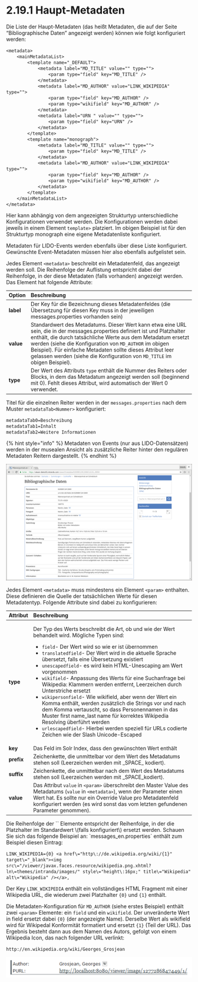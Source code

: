 # 2.19.1 Haupt-Metadaten

Die Liste der Haupt-Metadaten \(das heißt Metadaten, die auf der Seite “Bibliographische Daten” angezeigt werden\) können wie folgt konfiguriert werden:

```markup
<metadata>
    <mainMetadataList>
        <template name="_DEFAULT">
            <metadata label="MD_TITLE" value="" type="">
                <param type="field" key="MD_TITLE" />
            </metadata>
            <metadata label="MD_AUTHOR" value="LINK_WIKIPEDIA" type="">
                <param type="field" key="MD_AUTHOR" />
                <param type="wikifield" key="MD_AUTHOR" />
            </metadata>
            <metadata label="URN " value="" type="">
                <param type="field" key="URN" />
            </metadata>
        </template>
        <template name="monograph">
            <metadata label="MD_TITLE" value="" type="">
                <param type="field" key="MD_TITLE" />
            </metadata>
            <metadata label="MD_AUTHOR" value="LINK_WIKIPEDIA" type="">
                <param type="field" key="MD_AUTHOR" />
                <param type="wikifield" key="MD_AUTHOR" />
            </metadata>
        </template>
    </mainMetadataList>
</metadata>
```

Hier kann abhängig von dem angezeigten Strukturtyp unterschiedliche Konfigurationen verwendet werden. Die Konfigurationen werden dabei jeweils in einem Element `template>` platziert. Im obigen Beispiel ist für den Strukturtyp monograph eine eigene Metadatenliste konfiguriert.

Metadaten für LIDO-Events werden ebenfalls über diese Liste konfiguriert. Gewünschte Event-Metadaten müssen hier also ebenfalls aufgelistet sein.

Jedes Element `<metadata>` beschreibt ein Metadatenfeld, das angezeigt werden soll. Die Reihenfolge der Auflistung entspricht dabei der Reihenfolge, in der diese Metadaten \(falls vorhanden\) angezeigt werden. Das Element hat folgende Attribute:

| **Option** | Beschreibung |
| :--- | :--- |
| **label** | Der Key für die Bezeichnung dieses Metadatenfeldes \(die Übersetzung für diesen Key muss in der jeweiligen messages.properties vorhanden sein\) |
| **value** | Standardwert des Metadatums. Dieser Wert kann etwa eine URL sein, die in der messages.properties definiert ist und Platzhalter enthält, die durch tatsächliche Werte aus dem Metadatum ersetzt werden \(siehe die Konfiguration von `MD_AUTHOR` im obigen Beispiel\). Für einfache Metadaten sollte dieses Attribut leer gelassen werden \(siehe die Konfiguration von `MD_TITLE` im obigen Beispiel\). |
| **type** | Der Wert des Attributs `type` enthält die Nummer des Reiters oder Blocks, in dem das Metadatum angezeigt werden soll \(beginnend mit 0\). Fehlt dieses Attribut, wird automatisch der Wert 0 verwendet. |

Titel für die einzelnen Reiter werden in der `messages.properties` nach dem Muster `metadataTab<Nummer>` konfiguriert:

```text
metadataTab0=Beschreibung
metadataTab1=Inhalt
metadataTab2=Weitere Informationen
```

{% hint style="info" %}
Metadaten von Events \(nur aus LIDO-Datensätzen\) werden in der musealen Ansicht als zusätzliche Reiter hinter den regulären Metadaten Reitern dargestellt.
{% endhint %}

![Bibliographische Daten](../../.gitbook/assets/bibliographische_daten.png)

Jedes Element `<metadata>` muss mindestens ein Element `<param>` enthalten. Diese definieren die Quelle der tatsächlichen Werte für diesen Metadatentyp. Folgende Attribute sind dabei zu konfigurieren:

<table>
  <thead>
    <tr>
      <th style="text-align:left"><b>Attribut</b>
      </th>
      <th style="text-align:left">Beschreibung</th>
    </tr>
  </thead>
  <tbody>
    <tr>
      <td style="text-align:left"><b>type</b>
      </td>
      <td style="text-align:left">
        <p>Der Typ des Werts beschreibt die Art, ob und wie der Wert behandelt wird.
          Mögliche Typen sind:</p>
        <ul>
          <li><code>field</code>- Der Wert wird so wie er ist übernommen</li>
          <li><code>translatedfield</code>- Der Wert wird in die aktuelle Sprache übersetzt,
            falls eine Übersetzung existiert</li>
          <li><code>unescapedfield</code>- es wird kein HTML-Unescaping am Wert vorgenommen</li>
          <li><code>wikifield</code>- Anpassung des Werts für eine Suchanfrage bei Wikipedia:
            Klammern werden entfernt, Leerzeichen durch Unterstriche ersetzt</li>
          <li><code>wikipersonfield</code>- Wie wikifield, aber wenn der Wert ein Komma
            enthält, werden zusätzlich die Strings vor und nach dem Komma vertauscht,
            so dass Personennamen in das Muster first name_last name für korrektes
            Wikipedia Resolving überführt werden</li>
          <li><code>urlescapedfield</code>- Hierbei werden speziell für URLs codierte
            Zeichen wie der Slash Unicode-Escaped</li>
        </ul>
      </td>
    </tr>
    <tr>
      <td style="text-align:left"><b>key</b>
      </td>
      <td style="text-align:left">Das Feld im Solr Index, dass den gewünschten Wert enthält</td>
    </tr>
    <tr>
      <td style="text-align:left"><b>prefix</b>
      </td>
      <td style="text-align:left">Zeichenkette, die unmittelbar vor dem Wert des Metadatums stehen soll
        (Leerzeichen werden mit _SPACE_ kodiert).</td>
    </tr>
    <tr>
      <td style="text-align:left"><b>suffix</b>
      </td>
      <td style="text-align:left">Zeichenkette, die unmittelbar nach dem Wert des Metadatums stehen soll
        (Leerzeichen werden mit _SPACE_kodiert).</td>
    </tr>
    <tr>
      <td style="text-align:left"><b>value</b>
      </td>
      <td style="text-align:left">Das Attribut <code>value</code> in <code>&lt;param&gt;</code> überschreibt
        den Master Value des Metadatums (<code>value</code> in <code>&lt;metadata&gt;</code>),
        wenn der Parameter einen Wert hat. Es sollte nur ein Override Value pro
        Metadatenfeld konfiguriert werden (es wird sonst das vom letzten gefundenen
        Parameter genommen).</td>
    </tr>
  </tbody>
</table>Die Reihenfolge der `<param>` Elemente entspricht der Reihenfolge, in der die Platzhalter im Standardwert \(falls konfiguriert\) ersetzt werden. Schauen Sie sich das folgende Beispiel an:  
`messages_en.properties` enthält zum Beispiel diesen Eintrag:

```text
LINK_WIKIPEDIA={0} <a href\="http\://de.wikipedia.org/wiki/{1}" target\="_blank"><img src\="/viewer/javax.faces.resource/wikipedia.png.xhtml?ln\=themes/intranda/images/" style\="height\:16px;" title\="Wikipedia" alt\="Wikipedia" /></a>,
```

Der Key `LINK_WIKIPEDIA` enthält ein vollständiges HTML Fragment mit einer Wikipedia URL, die wiederum zwei Platzhalter `{0}` und `{1}` enthält.

Die Metadaten-Konfiguration für `MD_AUTHOR` \(siehe erstes Beispiel\) enthält zwei `<param>` Elemente: ein `field` und ein `wikifield`. Der unveränderte Wert in field ersetzt dabei `{0}` \(der angezeigte Name\). Derselbe Wert als wikifield wird für Wikipedal Konformität formatiert und ersetzt `{1}` \(Teil der URL\). Das Ergebnis besteht dann aus dem Namen des Autors, gefolgt von einem Wikipedia Icon, das nach folgender URL verlinkt:

```text
http://en.wikipedia.org/wiki/Georges_Grosjean
```

![](../../.gitbook/assets/titelleiste-2.png)


